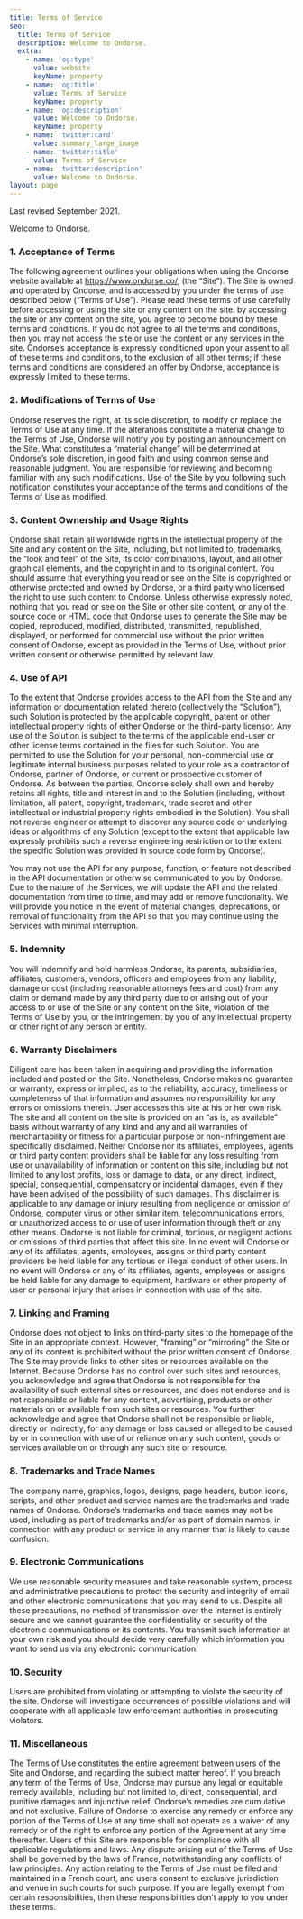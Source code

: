 ```yaml
---
title: Terms of Service
seo:
  title: Terms of Service
  description: Welcome to Ondorse.
  extra:
    - name: 'og:type'
      value: website
      keyName: property
    - name: 'og:title'
      value: Terms of Service
      keyName: property
    - name: 'og:description'
      value: Welcome to Ondorse.
      keyName: property
    - name: 'twitter:card'
      value: summary_large_image
    - name: 'twitter:title'
      value: Terms of Service
    - name: 'twitter:description'
      value: Welcome to Ondorse.
layout: page
---
```

Last revised September 2021. 

Welcome to Ondorse.

### 1. Acceptance of Terms

The following agreement outlines your obligations when using the Ondorse website available at https://www.ondorse.co/, (the “Site”). The Site is owned and operated by Ondorse, and is accessed by you under the terms of use described below (“Terms of Use”). Please read these terms of use carefully before accessing or using the site or any content on the site. by accessing the site or any content on the site, you agree to become bound by these terms and conditions. If you do not agree to all the terms and conditions, then you may not access the site or use the content or any services in the site. Ondorse’s acceptance is expressly conditioned upon your assent to all of these terms and conditions, to the exclusion of all other terms; if these terms and conditions are considered an offer by Ondorse, acceptance is expressly limited to these terms.

### 2. Modifications of Terms of Use

Ondorse reserves the right, at its sole discretion, to modify or replace the Terms of Use at any time. If the alterations constitute a material change to the Terms of Use, Ondorse will notify you by posting an announcement on the Site. What constitutes a “material change” will be determined at Ondorse’s sole discretion, in good faith and using common sense and reasonable judgment. You are responsible for reviewing and becoming familiar with any such modifications. Use of the Site by you following such notification constitutes your acceptance of the terms and conditions of the Terms of Use as modified.

### 3. Content Ownership and Usage Rights

Ondorse shall retain all worldwide rights in the intellectual property of the Site and any content on the Site, including, but not limited to, trademarks, the “look and feel” of the Site, its color combinations, layout, and all other graphical elements, and the copyright in and to its original content. You should assume that everything you read or see on the Site is copyrighted or otherwise protected and owned by Ondorse, or a third party who licensed the right to use such content to Ondorse. Unless otherwise expressly noted, nothing that you read or see on the Site or other site content, or any of the source code or HTML code that Ondorse uses to generate the Site may be copied, reproduced, modified, distributed, transmitted, republished, displayed, or performed for commercial use without the prior written consent of Ondorse, except as provided in the Terms of Use, without prior written consent or otherwise permitted by relevant law.

### 4. Use of API

To the extent that Ondorse provides access to the API from the Site and any information or documentation related thereto (collectively the “Solution”), such Solution is protected by the applicable copyright, patent or other intellectual property rights of either Ondorse or the third-party licensor. Any use of the Solution is subject to the terms of the applicable end-user or other license terms contained in the files for such Solution. You are permitted to use the Solution for your personal, non-commercial use or legitimate internal business purposes related to your role as a contractor of Ondorse, partner of Ondorse, or current or prospective customer of Ondorse. As between the parties, Ondorse solely shall own and hereby retains all rights, title and interest in and to the Solution (including, without limitation, all patent, copyright, trademark, trade secret and other intellectual or industrial property rights embodied in the Solution). You shall not reverse engineer or attempt to discover any source code or underlying ideas or algorithms of any Solution (except to the extent that applicable law expressly prohibits such a reverse engineering restriction or to the extent the specific Solution was provided in source code form by Ondorse).

You may not use the API for any purpose, function, or feature not described in the API documentation or otherwise communicated to you by Ondorse. Due to the nature of the Services, we will update the API and the related documentation from time to time, and may add or remove functionality. We will provide you notice in the event of material changes, deprecations, or removal of functionality from the API so that you may continue using the Services with minimal interruption.

### 5. Indemnity

You will indemnify and hold harmless Ondorse, its parents, subsidiaries, affiliates, customers, vendors, officers and employees from any liability, damage or cost (including reasonable attorneys fees and cost) from any claim or demand made by any third party due to or arising out of your access to or use of the Site or any content on the Site, violation of the Terms of Use by you, or the infringement by you of any intellectual property or other right of any person or entity.

### 6. Warranty Disclaimers

Diligent care has been taken in acquiring and providing the information included and posted on the Site. Nonetheless, Ondorse makes no guarantee or warranty, express or implied, as to the reliability, accuracy, timeliness or completeness of that information and assumes no responsibility for any errors or omissions therein. User accesses this site at his or her own risk. The site and all content on the site is provided on an “as is, as available” basis without warranty of any kind and any and all warranties of merchantability or fitness for a particular purpose or non-infringement are specifically disclaimed. Neither Ondorse nor its affiliates, employees, agents or third party content providers shall be liable for any loss resulting from use or unavailability of information or content on this site, including but not limited to any lost profits, loss or damage to data, or any direct, indirect, special, consequential, compensatory or incidental damages, even if they have been advised of the possibility of such damages. This disclaimer is applicable to any damage or injury resulting from negligence or omission of Ondorse, computer virus or other similar item, telecommunications errors, or unauthorized access to or use of user information through theft or any other means. Ondorse is not liable for criminal, tortious, or negligent actions or omissions of third parties that affect this site. In no event will Ondorse or any of its affiliates, agents, employees, assigns or third party content providers be held liable for any tortious or illegal conduct of other users. In no event will Ondorse or any of its affiliates, agents, employees or assigns be held liable for any damage to equipment, hardware or other property of user or personal injury that arises in connection with use of the site.

### 7. Linking and Framing

Ondorse does not object to links on third-party sites to the homepage of the Site in an appropriate context. However, “framing” or “mirroring” the Site or any of its content is prohibited without the prior written consent of Ondorse. The Site may provide links to other sites or resources available on the Internet. Because Ondorse has no control over such sites and resources, you acknowledge and agree that Ondorse is not responsible for the availability of such external sites or resources, and does not endorse and is not responsible or liable for any content, advertising, products or other materials on or available from such sites or resources. You further acknowledge and agree that Ondorse shall not be responsible or liable, directly or indirectly, for any damage or loss caused or alleged to be caused by or in connection with use of or reliance on any such content, goods or services available on or through any such site or resource.

### 8. Trademarks and Trade Names

The company name, graphics, logos, designs, page headers, button icons, scripts, and other product and service names are the trademarks and trade names of Ondorse. Ondorse’s trademarks and trade names may not be used, including as part of trademarks and/or as part of domain names, in connection with any product or service in any manner that is likely to cause confusion. 

### 9. Electronic Communications

We use reasonable security measures and take reasonable system, process and administrative precautions to protect the security and integrity of email and other electronic communications that you may send to us. Despite all these precautions, no method of transmission over the Internet is entirely secure and we cannot guarantee the confidentiality or security of the electronic communications or its contents. You transmit such information at your own risk and you should decide very carefully which information you want to send us via any electronic communication.

### 10. Security

Users are prohibited from violating or attempting to violate the security of the site. Ondorse will investigate occurrences of possible violations and will cooperate with all applicable law enforcement authorities in prosecuting violators.

### 11. Miscellaneous

The Terms of Use constitutes the entire agreement between users of the Site and Ondorse, and regarding the subject matter hereof. If you breach any term of the Terms of Use, Ondorse may pursue any legal or equitable remedy available, including but not limited to, direct, consequential, and punitive damages and injunctive relief. Ondorse’s remedies are cumulative and not exclusive. Failure of Ondorse to exercise any remedy or enforce any portion of the Terms of Use at any time shall not operate as a waiver of any remedy or of the right to enforce any portion of the Agreement at any time thereafter. Users of this Site are responsible for compliance with all applicable regulations and laws. Any dispute arising out of the Terms of Use shall be governed by the laws of France, notwithstanding any conflicts of law principles. Any action relating to the Terms of Use must be filed and maintained in a French court, and users consent to exclusive jurisdiction and venue in such courts for such purpose. If you are legally exempt from certain responsibilities, then these responsibilities don’t apply to you under these terms.
